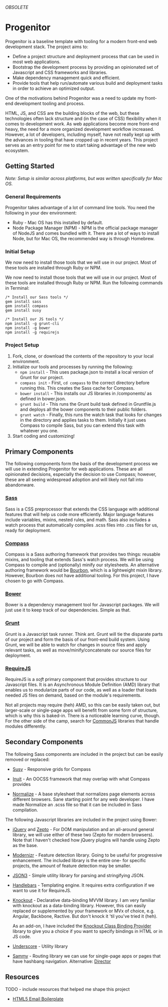 *OBSOLETE*

# Progenitor

Progenitor is a baseline template with tooling for a modern front-end web development 
stack. The project aims to:

*   Define a project structure and deployment process that can be used in 
    most web applications.
*   Bootstrap the development process by providing an opinionated set of 
    Javascript and CSS frameworks and libraries.
*   Make dependency management quick and efficient.
*   Provide tools that help run/automate various build and deployment tasks
    in order to achieve an optimized output.

One of the motivations behind Progenitor was a need to update my front-end
development tooling and process.

HTML, JS, and CSS are the building blocks of the web, but these technologies
often lack structure and (in the case of CSS) flexibility when it comes to 
development work. As web applications become more front-end heavy, the need 
for a more organized development workflow increased. However, a lot of developers, 
including myself, have not really kept up with the advances in tooling that 
have cropped up in recent years. This project serves as an entry point for me to 
start taking advantage of the new web ecosystem.

## Getting Started

*Note: Setup is similar across platforms, but was written specifically for Mac OS.*

### General Requirements

Progenitor takes advantage of a lot of command line tools. You need the following in
your dev environment:

*   Ruby - Mac OS has this installed by default.
*   Node Package Manager (NPM) - NPM is the official package manager of NodeJS and 
    comes bundled with it. There are a lot of ways to install Node, but for Mac OS, 
    the recommended way is through Homebrew.

### Initial Setup

We now need to install those tools that we will use in our project. Most of these tools
are installed through Ruby or NPM.

We now need to install those tools that we will use in our project. Most of these tools
are installed through Ruby or NPM. Run the following commands in Terminal:

```
/* Install our Sass tools */
gem install sass
gem install compass
gem install susy
```

```
/* Install our JS tools */
npm install -g grunt-cli
npm install -g bower
npm install -g requirejs
```

### Project Setup

1.  Fork, clone, or download the contents of the repository to your local environment.
2.  Initialize our tools and processes by running the following:
    *   `npm install` - This uses package.json to install a local version of Grunt for our project.
    *   `compass init` - First, `cd compass` to the correct directory before running this. This creates the Sass cache for
        Compass.
    *   `bower install` - This installs our JS libraries in /components/ as defined in bower.json.
    *   `grunt build` - This runs the Grunt build task defined in Gruntfile.js and deploys all the bower components to
        their public folders.
    *   `grunt watch` - Finally, this runs the watch task that looks for changes in the directory and applies tasks to them.
        Initially it just uses Compass to compile Sass, but you can extend this task with whatever you one.    
3. Start coding and customizing!

## Primary Components

The following components form the basis of the development process we will
use in extending Progenitor for web applications. These are all opinionated
decisions, especially the decision to use Compass; however, these are all
seeing widespread adoption and will likely not fall into abandonware.

### [Sass](http://sass-lang.com/)

Sass is a CSS preprocessor that extends the CSS language with additional features
that will help us code more efficiently. Major language features include variables,
mixins, nested rules, and math. Sass also includes a watch process that 
automatically compiles .scss files into .css files for us, ready for deployment.

### [Compass](http://beta.compass-style.org/)

Compass is a Sass authoring framework that provides two things: reusable mixins,
and tooling that extends Sass's watch process. We will be using Compass to compile
and (optionally) minify our stylesheets. An alternative authoring framework would be
[Bourbon](http://bourbon.io/), which is a lightweight mixin library. However,
Bourbon does not have additional tooling. For this project, I have chosen to go
with Compass.

### [Bower](http://bower.io/)

Bower is a dependency management tool for Javascript packages. We will just use it
to keep track of our dependencies. Simple as that.

### [Grunt](http://gruntjs.com/)

Grunt is a Javascript task runner. Think ant. Grunt will tie the disparate parts of our
project and form the basis of our front-end build system. Using Grunt, we will be able 
to watch for changes in source files and apply relevant tasks, as well as 
move/minify/concatenate our source files for deployment.

### [RequireJS](http://requirejs.org/)

RequireJS is a *soft* primary component that provides structure to our Javascript files.
It is an Asynchronous Module Definition (AMD) library that enables us to modularize parts
of our code, as well as a loader that loads needed JS files on demand, based on the module's
requirements.

Not all projects may require (heh) AMD, so this can be easily taken out, but larger-scale
or single-page apps will benefit from some form of structure, which is why this is baked-in.
There is a noticeable learning curve, though. For the other side of the camp, search for
[CommonJS](http://en.wikipedia.org/wiki/CommonJS) libraries that handle modules
differently.

## Secondary Components

The following Sass components are included in the project but can be easily removed or
replaced:

*   [Susy](http://susy.oddbird.net/) - Responsive grids for Compass

*   [Inuit](https://github.com/csswizardry/inuit.css) - An OOCSS framework that may
    overlap with what Compass provides
    
*   [Normalize](http://necolas.github.io/normalize.css/) - A base stylesheet that 
    normalizes page elements across different browsers. Sane starting point for any
    web developer. I have made Normalize an .scss file so that it can be included
    in Sass compilation.

The following Javascript libraries are included in the project using Bower:

*   [jQuery](http://jquery.com/) and [Zepto](http://zeptojs.com/) - For DOM manipulation
    and an all-around general library, we will use either of these two (Zepto for modern
    browsers). Note that I haven't checked how jQuery plugins will handle using Zepto as
    the base.
    
*   [Modernizr](http://modernizr.com/) - Feature detection library. Going to be useful 
    for progressive enhancement. The included library is the entire one- for specific
    projects, the amount of feature detection may be smaller.
*   [JSON3](http://bestiejs.github.io/json3/) - Simple utility library for parsing and
    stringifying JSON.
    
*   [Handlebars](http://handlebarsjs.com/) - Templating engine. It requires
    extra configuration if we want to use it for RequireJS.
    
*   [Knockout](http://knockoutjs.com/) - Declarative data-binding MVVM library. I am very familiar
    with knockout as a data-binding library. However, this can easily replaced or
    supplemented by your framework or MVx of choice, e.g. Angular, Backbone, Ractive.
    But don't knock it 'til you've tried it (heh). 
    
    As an add-on, I have included the 
    [Knockout Class Binding Provider](https://github.com/rniemeyer/knockout-classBindingProvider)
    library to give you a choice if you want to specify bindings in HTML or in JS code.
    
*   [Underscore](http://underscorejs.org/) - Utility library

*   [Sammy](http://sammyjs.org/) - Routing library we can use for single-page apps or pages that
    have hashbang navigation. Alternative: [Director](https://github.com/flatiron/director)
    
## Resources

TODO - include resources that helped me shape this project

* [HTML5 Email Boilerplate](http://htmlemailboilerplate.com/)
